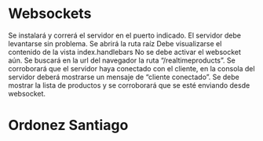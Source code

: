 # Websockets

Se instalará y correrá el servidor en el puerto indicado.
El servidor debe levantarse sin problema.
Se abrirá la ruta raíz
Debe visualizarse el contenido de la vista index.handlebars
No se debe activar el websocket aún.
Se buscará en la url del navegador la ruta “/realtimeproducts”.
Se corroborará que el servidor haya conectado con el cliente, en la consola del servidor deberá mostrarse un mensaje de “cliente conectado”.
Se debe mostrar la lista de productos y se corroborará que se esté enviando desde websocket.



# Ordonez Santiago